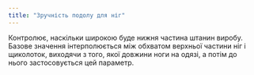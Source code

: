 ```yaml
---
title: "Зручність подолу для ніг"
---
```


Контролює, наскільки широкою буде нижня частина штанин виробу. Базове значення інтерполюється між обхватом верхньої частини ніг і щиколоток, виходячи з того, якої довжини ноги на одязі, а потім до нього застосовується цей параметр.
